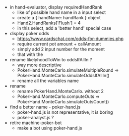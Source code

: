 - in hand-evaluator, display requiredHandRank
  - like of possible hand name in a input select
  - create a { handName: handRank } object
  - Hand2.HandRanks['Flush'] = 4
  - in this select, add a 'better hand' special case
- display poker odds
  - https://www.cardschat.com/odds-for-dummies.php
  - require current pot amount + callAmount
  - simply add 2 input number for the moment
  - that with the 
- rename likelyhoodToWin to oddsIfAllIn ?
  - way more descriptive
  - PokerHand.MonteCarlo.simulateMultipleRound => PokerHand.MonteCarlo.simulateOddsIfAllIn()
  - rename all the variables name
- rename
  - rename PokerHand.MonteCarlo. without 2
  - PokerHand.MonteCarlo.computeOuts => PokerHand.MonteCarlo.simulateOutsCount()
- find a better name - poker-hand.js
  - poker-hand.js is not representative, it is boring
  - poker-analyst.js ?
- retire machine-poker-bot
  - make a bot using poker-hand.js
